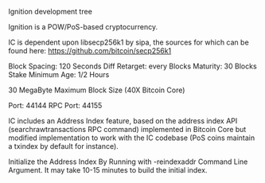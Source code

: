 Ignition development tree

Ignition is a POW/PoS-based cryptocurrency.

IC is dependent upon libsecp256k1 by sipa, the sources for which can be found here:
https://github.com/bitcoin/secp256k1


Block Spacing: 120 Seconds
Diff Retarget: every Blocks
Maturity: 30 Blocks
Stake Minimum Age: 1/2 Hours

30 MegaByte Maximum Block Size (40X Bitcoin Core)

Port: 44144
RPC Port: 44155


IC includes an Address Index feature, based on the address index API (searchrawtransactions RPC command) implemented in Bitcoin Core but modified implementation to work with the IC codebase (PoS coins maintain a txindex by default for instance).

Initialize the Address Index By Running with -reindexaddr Command Line Argument.  It may take 10-15 minutes to build the initial index.
